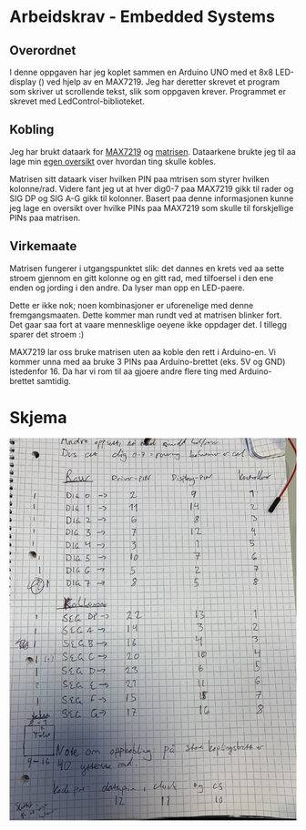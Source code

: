 # Arbeidskrav - Embedded Systems 

## Overordnet 
I denne oppgaven har jeg koplet sammen en Arduino UNO med et 8x8 LED-display
()
ved hjelp av en MAX7219. Jeg har deretter skrevet et program som skriver ut 
scrollende tekst, slik som oppgaven krever. Programmet er skrevet med
LedControl-biblioteket. 

## Kobling 
Jeg har brukt dataark for [MAX7219](https://datasheets.maximintegrated.com/en/ds/MAX7219-MAX7221.pdf) og [matrisen](http://megtestesules.info/hobbielektronika/adatlapok/LED8x8_1088AS.pdf). 
Dataarkene brukte jeg til aa lage min [egen oversikt](#skjema) over hvordan ting skulle kobles. 

Matrisen sitt dataark viser hvilken PIN paa mtrisen som styrer hvilken kolonne/rad. Videre fant jeg ut at hver 
dig0-7 paa MAX7219 gikk til rader og SIG DP og SIG A-G gikk til kolonner. Basert paa denne informasjonen kunne 
jeg lage en oversikt over hvilke PINs paa MAX7219 som skulle til forskjellige PINs paa matrisen. 

## Virkemaate 
Matrisen fungerer i utgangspunktet slik: det dannes en krets ved aa sette stroem gjennom en gitt kolonne og en gitt rad, 
med tilfoersel i den ene enden og jording i den andre. Da lyser man opp en LED-paere. 

Dette er ikke nok; noen kombinasjoner er uforenelige med denne fremgangsmaaten. Dette kommer man rundt 
ved at matrisen blinker fort. Det gaar saa fort at vaare mennesklige oeyene ikke oppdager det. I tillegg 
sparer det stroem :) 


MAX7219 lar oss bruke matrisen uten aa koble den rett i Arduino-en. Vi kommer unna med aa bruke 3 PINs paa 
Arduino-brettet (eks. 5V og GND) istedenfor 16. Da har vi rom til aa gjoere andre flere ting med Arduino-brettet samtidig. 


# Skjema
![bilde av mitt skjema](./skjema.jpg)